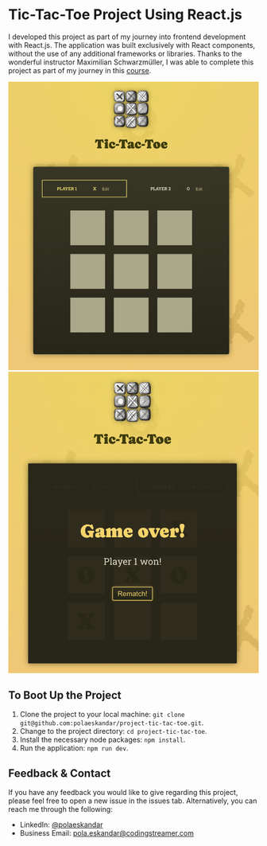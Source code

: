 # Tic-Tac-Toe Project Using React.js

I developed this project as part of my journey into frontend development with React.js. The application was built exclusively with React components, without the use of any additional frameworks or libraries.
Thanks to the wonderful instructor Maximilian Schwarzmüller, I was able to complete this project as part of my journey in this [course](https://www.udemy.com/course/react-the-complete-guide-incl-redux/).

![Gameboard](./docs/01.png)
![Rematch](./docs/02.png)

## To Boot Up the Project

1. Clone the project to your local machine: `git clone git@github.com:polaeskandar/project-tic-tac-toe.git`.
2. Change to the project directory: `cd project-tic-tac-toe`.
3. Install the necessary node packages: `npm install`.
4. Run the application: `npm run dev`.

## Feedback & Contact

If you have any feedback you would like to give regarding this project, please feel free to open a new issue in the issues tab. Alternatively, you can reach me through the following:

- LinkedIn: [@polaeskandar](https://www.linkedin.com/in/polaeskandar/)
- Business Email: pola.eskandar@codingstreamer.com
